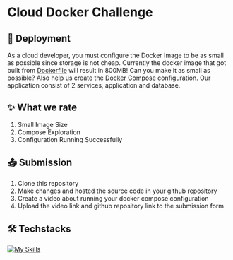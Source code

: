 # Cloud Docker Challenge

## 🚀 Deployment

As a cloud developer, you must configure the Docker Image to be as small as possible since storage is not cheap. Currently the docker image that got built from [Dockerfile](./deploy/Dockerfile) will result in 800MB! Can you make it as small as possible? Also help us create the [Docker Compose](./docker-compose.yml) configuration. Our application consist of 2 services, application and database. 

## ✨ What we rate

1. Small Image Size
2. Compose Exploration
3. Configuration Running Successfully   

## 📤 Submission

1. Clone this repository
2. Make changes and hosted the source code in your github repository
3. Create a video about running your docker compose configuration
4. Upload the video link and github repository link to the submission form

## 🛠️ Techstacks

[![My Skills](https://skillicons.dev/icons?i=golang,postgres,docker,htmx,tailwindcss,vite)](https://skillicons.dev)